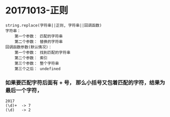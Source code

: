 # 20171013-正则
    string.replace(字符串||正则, 字符串||回调函数)
    字符串：
        第一个参数： 匹配的字符串
        第二个参数： 替换的字符串
    回调函数参数(默认情况)：
        第一个参数： 找到匹配的字符串
        第二个参数： 索引
        第三个参数： 整个字符串
        第三个之后： undefined 

### 如果要匹配字符后面有 + 号， 那么小括号又包着匹配的字符，结果为最后一个字符，
    2017
    (\d)+  -> 7
    (\d)   -> 2